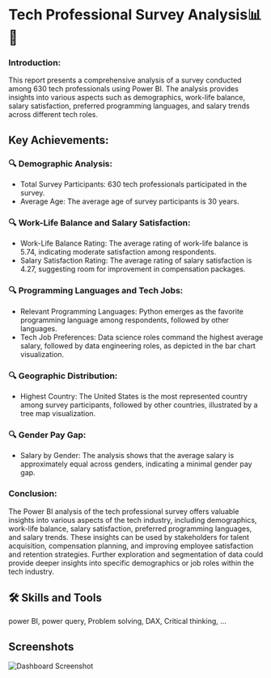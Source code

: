 
# Tech Professional Survey Analysis📊💼





### Introduction:
This report presents a comprehensive analysis of a survey conducted among 630 tech professionals using Power BI. The analysis provides insights into various aspects such as demographics, work-life balance, salary satisfaction, preferred programming languages, and salary trends across different tech roles.

## Key Achievements:



### 🔍  Demographic Analysis:

- Total Survey Participants: 630 tech professionals participated in the survey.
- Average Age: The average age of survey participants is 30 years.

### 🔍  Work-Life Balance and Salary Satisfaction:

- Work-Life Balance Rating: The average rating of work-life balance is 5.74, indicating moderate satisfaction among respondents.
- Salary Satisfaction Rating: The average rating of salary satisfaction is 4.27, suggesting room for improvement in compensation packages.

### 🔍 Programming Languages and Tech Jobs:

- Relevant Programming Languages: Python emerges as the favorite programming language among respondents, followed by other languages.
- Tech Job Preferences: Data science roles command the highest average salary, followed by data engineering roles, as depicted in the bar chart visualization.

### 🔍 Geographic Distribution:

- Highest Country: The United States is the most represented country among survey participants, followed by other countries, illustrated by a tree map visualization.

### 🔍 Gender Pay Gap:

- Salary by Gender: The analysis shows that the average salary is approximately equal across genders, indicating a minimal gender pay gap.

### Conclusion:

The Power BI analysis of the tech professional survey offers valuable insights into various aspects of the tech industry, including demographics, work-life balance, salary satisfaction, preferred programming languages, and salary trends. These insights can be used by stakeholders for talent acquisition, compensation planning, and improving employee satisfaction and retention strategies. Further exploration and segmentation of data could provide deeper insights into specific demographics or job roles within the tech industry.












## 🛠 Skills and Tools
 power BI, power query, Problem solving, DAX, Critical thinking, ...


## Screenshots

![Dashboard Screenshot](https://github.com/Jobbson/Tech-data-survey/assets/69438695/3ac0d73b-c0f2-4586-8d7c-9678de9dba86)
